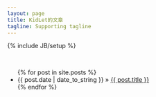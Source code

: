```yaml
---
layout: page
title: KidLet的文章
tagline: Supporting tagline
---
```

{% include JB/setup %}

</br>
<ul class="posts">
  {% for post in site.posts %}
    <li><span>{{ post.date | date_to_string }}</span> &raquo; <a href="{{ BASE_PATH }}{{ post.url }}">{{ post.title }}</a></li>
  {% endfor %}
</ul>

